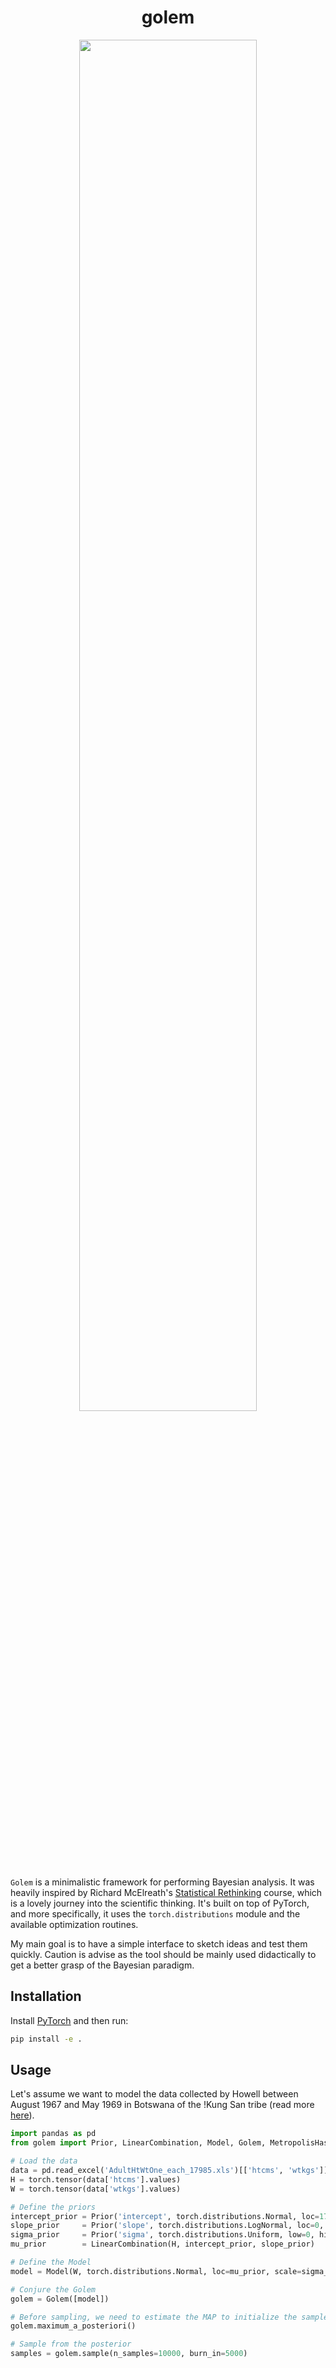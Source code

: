<h1 align=center> <b>golem</b> </h1>

<p align="center">
<img src="./golem.png" style="width:75%;height:75%;">
</p>

`Golem` is a minimalistic framework for performing Bayesian analysis. It was heavily inspired by Richard McElreath's [Statistical Rethinking](https://github.com/rmcelreath/stat_rethinking_2023) course, which is a lovely journey into the scientific thinking. It's built on top of PyTorch, and more specifically, it uses the `torch.distributions` module and the available optimization routines.

My main goal is to have a simple interface to sketch ideas and test them quickly. Caution is advise as the tool should be mainly used didactically to get a better grasp of the Bayesian paradigm.

## Installation

Install [PyTorch](https://pytorch.org/get-started/locally/) and then run:

```bash
pip install -e .
```

## Usage

Let's assume we want to model the data collected by Howell between August 1967 and May 1969 in Botswana of the !Kung San tribe (read more [here](https://tspace.library.utoronto.ca/handle/1807/10395)).

```python
import pandas as pd
from golem import Prior, LinearCombination, Model, Golem, MetropolisHastings

# Load the data
data = pd.read_excel('AdultHtWtOne_each_17985.xls')[['htcms', 'wtkgs']].dropna()
H = torch.tensor(data['htcms'].values)
W = torch.tensor(data['wtkgs'].values)

# Define the priors
intercept_prior = Prior('intercept', torch.distributions.Normal, loc=178, scale=20)
slope_prior     = Prior('slope', torch.distributions.LogNormal, loc=0, scale=1)
sigma_prior     = Prior('sigma', torch.distributions.Uniform, low=0, high=50)
mu_prior        = LinearCombination(H, intercept_prior, slope_prior)

# Define the Model
model = Model(W, torch.distributions.Normal, loc=mu_prior, scale=sigma_prior)

# Conjure the Golem
golem = Golem([model])

# Before sampling, we need to estimate the MAP to initialize the sampler
golem.maximum_a_posteriori()

# Sample from the posterior
samples = golem.sample(n_samples=10000, burn_in=5000)
```



